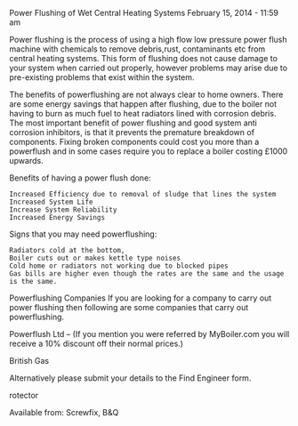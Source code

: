 Power Flushing of Wet Central Heating Systems
February 15, 2014 - 11:59 am
 
Power flushing is the process of using a high flow low pressure power flush machine with chemicals to remove debris,rust, contaminants etc from central heating systems. This form of flushing does not cause damage to your system when carried out properly, however problems may  arise due to pre-existing problems that exist within the system.

The benefits of powerflushing are not always clear to home owners. There are some energy savings that happen after flushing, due to the boiler not having to burn as much fuel to heat radiators lined with corrosion debris. The most important benefit of power flushing and good system anti corrosion inhibitors, is that it prevents the premature breakdown of components. Fixing broken components could cost you more than a powerflush and in some cases require you to replace a boiler costing £1000 upwards.

Benefits of having a power flush done:

	Increased Efficiency due to removal of sludge that lines the system
	Increased System Life
	Increase System Reliability
	Increased Energy Savings
Signs that you may need powerflushing:

	Radiators cold at the bottom,
	Boiler cuts out or makes kettle type noises
	Cold home or radiators not working due to blocked pipes
	Gas bills are higher even though the rates are the same and the usage is the same.

Powerflushing Companies
If you are looking for a company to carry out power flushing then following are some companies that carry out powerflushing.

Powerflush Ltd – (If you mention you were referred by MyBoiler.com you will receive a 10% discount off their normal prices.)

British Gas

Alternatively please submit your details to the Find Engineer form.

rotector

Available from: Screwfix, B&Q 